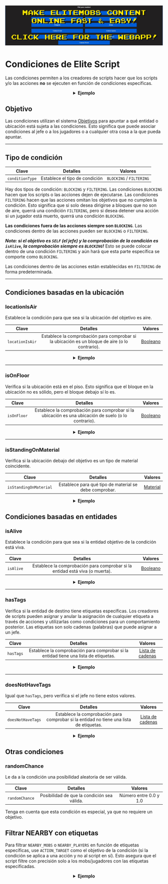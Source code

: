 [![webapp_banner.jpg](../../../img/wiki/webapp_banner.jpg)](https://magmaguy.com/webapp/webapp.html)

# Condiciones de Elite Script

Las condiciones permiten a los creadores de scripts hacer que los scripts y/o las acciones **no** se ejecuten en función de condiciones específicas.

<div align="center">

<details>

<summary><b>Ejemplo</b></summary>

<div align="left">

```yaml
eliteScript:
  Example:
    Events:
    - EliteMobDamagedByPlayerEvent
    Conditions:
      isAlive: true
      Target:
        targetType: SELF
    Actions:
    - action: PLACE_BLOCK
      Target:
        targetType: DIRECT_TARGET
      duration: 20
      material: DIRT
      offset: 0,3,0
      Conditions:
        locationIsAir: true
        Target:
          targetType: ACTION_TARGET
    Cooldowns:
      local: 60
      global: 20
```

En este ejemplo, el script `Ejemplo` solo se ejecutará si la élite aún está viva y solo colocará un bloque de tierra 3 bloques por encima de la ubicación de la élite si ese bloque es un bloque de aire. Las acciones individuales pueden tener condiciones individuales.

</div>

</details>

</div>

## Objetivo

Las condiciones utilizan el sistema [Objetivos]($language$/elitemobs/elitescript_targets.md) para apuntar a qué entidad o ubicación está sujeta a las condiciones. Esto significa que puede asociar condiciones al jefe o a los jugadores o a cualquier otra cosa a la que pueda apuntar.

---

## Tipo de condición

| Clave | Detalles | Valores |
| --- | :-: | :-: |
| `conditionType` | Establece el tipo de condición | `BLOCKING` / `FILTERING` |

Hay dos tipos de condición: `BLOCKING` y `FILTERING`. Las condiciones `BLOCKING` hacen que los scripts o las acciones dejen de ejecutarse. Las condiciones `FILTERING` hacen que las acciones omitan los objetivos que no cumplen la condición. Esto significa que si solo desea dirigirse a bloques que no son de aire, querrá una condición `FILTERING`, pero si desea detener una acción si un jugador está muerto, querrá una condición `BLOCKING`.

**Las condiciones fuera de las acciones siempre son `BLOCKING`**. Las condiciones dentro de las acciones pueden ser `BLOCKING` o `FILTERING`.

_**Nota: si el objetivo es `SELF` (el jefe) y la comprobación de la condición es `isAlive`, la comprobación siempre es `BLOCKING`!**_ Esto se puede colocar dentro de una condición `FILTERING` y aún hará que esta parte específica se comporte como `BLOCKING`.

Las condiciones dentro de las acciones están establecidas en `FILTERING` de forma predeterminada.

---

## Condiciones basadas en la ubicación

### locationIsAir

Establece la condición para que sea si la ubicación del objetivo es aire.

| Clave | Detalles |        Valores         |
| --- | :-: |:-------------------:|
| `locationIsAir` | Establece la comprobación para comprobar si la ubicación es un bloque de aire (o lo contrario). | [Booleano](#booleano) |

<div align="center">

<details>

<summary><b>Ejemplo</b></summary>

<div align="left">

```yaml
eliteScript:
  Example:
    Conditions:
      locationIsAir: true
      Target:
        targetType: SELF
        offset: "0,3,0"
```

Verifica si la ubicación 2 bloques por encima de donde está parado el jefe es aire.

</div>

</details>

</div>

---

### isOnFloor

Verifica si la ubicación está en el piso. Esto significa que el bloque en la ubicación no es sólido, pero el bloque debajo sí lo es.

| Clave | Detalles | Valores |
| --- | :-: | :-: |
| `isOnFloor` | Establece la comprobación para comprobar si la ubicación es una ubicación de suelo (o lo contrario). | [Booleano](#booleano) |

<div align="center">

<details>

<summary><b>Ejemplo</b></summary>

<div align="left">

```yaml
eliteScript:
  Example:
    Conditions:
      isOnFloor: true
      Target:
        targetType: SELF
```

</div>

</details>

</div>

---

### isStandingOnMaterial

Verifica si la ubicación debajo del objetivo es un tipo de material coincidente.

| Clave |                     Detalles                     |        Valores         |
| --- |:-----------------------------------------------:|:---------------------:|
| `isStandingOnMaterial` | Establece para qué tipo de material se debe comprobar. | [Material](#material) |

<div align="center">

<details>

<summary><b>Ejemplo</b></summary>

<div align="left">

```yaml
eliteScript:
  Example:
    Conditions:
      isStandingOnMaterial: BIRCH_WOOD
      Target:
        targetType: SELF
```

Solo se ejecutará si el jefe está parado en BIRCH_WOOD.

</div>

</details>

</div>

## Condiciones basadas en entidades

### isAlive

Establece la condición para que sea si la entidad objetivo de la condición está viva.

| Clave | Detalles | Valores |
| --- | :-: | :-: |
| `isAlive` | Establece la comprobación para comprobar si la entidad está viva (o muerta). | [Booleano](#booleano) |

<div align="center">

<details>

<summary><b>Ejemplo</b></summary>

<div align="left">

```yaml
eliteScript:
  Example:
    Conditions:
      isAlive: false
      Target:
        targetType: SELF
```

Solo se ejecutará si el jefe está muerto.

</div>

</details>

</div>

---

### hasTags

Verifica si la entidad de destino tiene etiquetas específicas. Los creadores de scripts pueden asignar y anular la asignación de cualquier etiqueta a través de acciones y utilizarlas como condiciones para un comportamiento posterior. Las etiquetas son solo cadenas (palabras) que puede asignar a un jefe.

| Clave | Detalles |           Valores            |
| --- | :-: |:---------------------------:|
| `hasTags` | Establece la comprobación para comprobar si la entidad tiene una lista de etiquetas. | [Lista de cadenas](#string_list) |

<div align="center">

<details>

<summary><b>Ejemplo</b></summary>

<div align="left">

```yaml
eliteScript:
  Example:
    Conditions:
      hasTags:
      - isCool
      - hasANiceBeard
      Target:
        targetType: SELF
```

Solo se ejecutará si el jefe tiene las etiquetas "isCool" y "hasANiceBeard".

</div>

</details>

</div>

---

### doesNotHaveTags

Igual que `hasTags`, pero verifica si el jefe no tiene estos valores.

| Clave | Detalles | Valores |
| --- | :-: | :-: |
| `doesNotHaveTags` | Establece la comprobación para comprobar si la entidad no tiene una lista de etiquetas. | [Lista de cadenas](#string_list) |

<div align="center">

<details>

<summary><b>Ejemplo</b></summary>

<div align="left">

```yaml
eliteScript:
  Example:
    Conditions:
      doesNotHaveTags:
      - isStinky
      - isSus
      Target:
        targetType: SELF
```

Solo se ejecutará si el jefe no tiene las etiquetas "isStinky" e "isSus".

</div>

</details>

</div>

## Otras condiciones

### randomChance

Le da a la condición una posibilidad aleatoria de ser válida.

| Clave | Detalles | Valores |
| --- | :-: | :-: |
| `randomChance` | Posibilidad de que la condición sea válida. | Número entre 0.0 y 1.0 |

Tenga en cuenta que esta condición es especial, ya que no requiere un objetivo.

## Filtrar NEARBY con etiquetas

Para filtrar `NEARBY_MOBS` o `NEARBY_PLAYERS` en función de etiquetas específicas, use `ACTION_TARGET` como el objetivo de la condición (si la condición se aplica a una acción y no al script en sí). Esto asegura que el script filtre con precisión solo a los mobs/jugadores con las etiquetas especificadas.

<div align="center">

<details>

<summary><b>Ejemplo</b></summary>

<div align="left">

```yaml
eliteScript:
  Example:
    Actions:
    - action: SET_MOB_AI
      Target:
        targetType: NEARBY_MOBS
        range: 40
      bValue: false
      Conditions:
        hasTags:
          - TurnOff
        Target:
          targetType: ACTION_TARGET
```

Este script buscará cualquier mob cercano con la etiqueta `TurnOff` y, si tiene la etiqueta, desactivará su IA.

</div>

</details>

</div>
